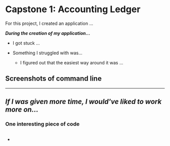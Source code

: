 # Capstone 1: Accounting Ledger
For this project, I created an application ...

***During the creation of my application...***
- I got stuck ...


- Something I struggled with was...
    - I figured out that the easiest way around it was ...

## Screenshots of command line

------------


***If I was given more time, I would've liked to work more on...***
- 

### One interesting piece of code
```java

```
-